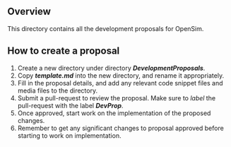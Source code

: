## Overview

This directory contains all the development proposals for OpenSim.

## How to create a proposal

1. Create a new directory under directory ***DevelopmentProposals***.
2. Copy ***template.md*** into the new directory, and rename it appropriately.
3. Fill in the proposal details, and add any relevant code snippet files and media files to the directory.
4. Submit a pull-request to review the proposal. Make sure to *label* the pull-request with the label ***DevProp***.
5. Once approved, start work on the implementation of the proposed changes.
6. Remember to get any significant changes to proposal approved before starting to work on implementation.
